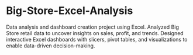 # Big-Store-Excel-Analysis
Data analysis and dashboard creation project using Excel. Analyzed Big Store retail data to uncover insights on sales, profit, and trends. Designed interactive Excel dashboards with slicers, pivot tables, and visualizations to enable data-driven decision-making.

